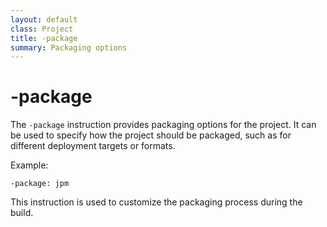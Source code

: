 ```yaml
---
layout: default
class: Project
title: -package 
summary: Packaging options 
---
```


# -package

The `-package` instruction provides packaging options for the project. It can be used to specify how the project should be packaged, such as for different deployment targets or formats.

Example:

```
-package: jpm
```

This instruction is used to customize the packaging process during the build.
